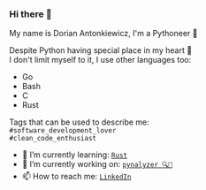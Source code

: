 ### Hi there 👋

My name is Dorian Antonkiewicz, I'm a Pythoneer 🐍  
  
Despite Python having special place in my heart 💙   
I don't limit myself to it, I use other languages too:
- Go
- Bash
- C
- Rust

Tags that can be used to describe me:  
`#software_development_lover`  
`#clean_code_enthusiast`  

- 🌱 I’m currently learning: [`Rust`](https://www.rust-lang.org/)
- 🔭 I’m currently working on: [`pynalyzer 🔍🐍`](https://github.com/Devourian/pynalyzer)
- 📫 How to reach me: [`LinkedIn`](linkedin.com/in/dorian-antonkiewicz-python-developer/)

<!--
**Devourian/Devourian** is a ✨ _special_ ✨ repository because its `README.md` (this file) appears on your GitHub profile.

Here are some ideas to get you started:

- 🔭 I’m currently working on ...
- 🌱 I’m currently learning ...
- 👯 I’m looking to collaborate on ...
- 🤔 I’m looking for help with ...
- 💬 Ask me about ...
- 📫 How to reach me: ...
- 😄 Pronouns: ...
- ⚡ Fun fact: ...
-->

